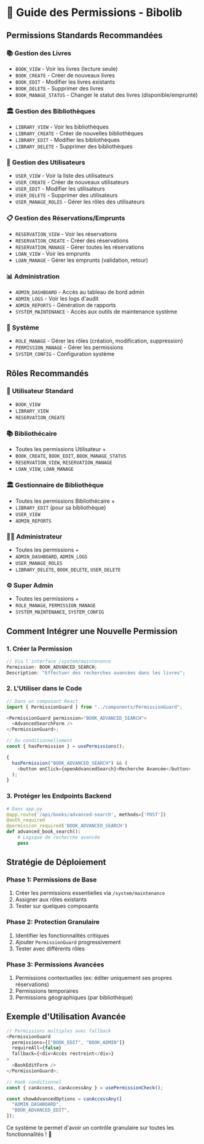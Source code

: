 # 🔐 Guide des Permissions - Bibolib

## Permissions Standards Recommandées

### 📚 **Gestion des Livres**

- `BOOK_VIEW` - Voir les livres (lecture seule)
- `BOOK_CREATE` - Créer de nouveaux livres
- `BOOK_EDIT` - Modifier les livres existants
- `BOOK_DELETE` - Supprimer des livres
- `BOOK_MANAGE_STATUS` - Changer le statut des livres (disponible/emprunté)

### 🏛️ **Gestion des Bibliothèques**

- `LIBRARY_VIEW` - Voir les bibliothèques
- `LIBRARY_CREATE` - Créer de nouvelles bibliothèques
- `LIBRARY_EDIT` - Modifier les bibliothèques
- `LIBRARY_DELETE` - Supprimer des bibliothèques

### 👥 **Gestion des Utilisateurs**

- `USER_VIEW` - Voir la liste des utilisateurs
- `USER_CREATE` - Créer de nouveaux utilisateurs
- `USER_EDIT` - Modifier les utilisateurs
- `USER_DELETE` - Supprimer des utilisateurs
- `USER_MANAGE_ROLES` - Gérer les rôles des utilisateurs

### 📋 **Gestion des Réservations/Emprunts**

- `RESERVATION_VIEW` - Voir les réservations
- `RESERVATION_CREATE` - Créer des réservations
- `RESERVATION_MANAGE` - Gérer toutes les réservations
- `LOAN_VIEW` - Voir les emprunts
- `LOAN_MANAGE` - Gérer les emprunts (validation, retour)

### 📊 **Administration**

- `ADMIN_DASHBOARD` - Accès au tableau de bord admin
- `ADMIN_LOGS` - Voir les logs d'audit
- `ADMIN_REPORTS` - Génération de rapports
- `SYSTEM_MAINTENANCE` - Accès aux outils de maintenance système

### 🔧 **Système**

- `ROLE_MANAGE` - Gérer les rôles (création, modification, suppression)
- `PERMISSION_MANAGE` - Gérer les permissions
- `SYSTEM_CONFIG` - Configuration système

## Rôles Recommandés

### 👤 **Utilisateur Standard**

- `BOOK_VIEW`
- `LIBRARY_VIEW`
- `RESERVATION_CREATE`

### 📚 **Bibliothécaire**

- Toutes les permissions Utilisateur +
- `BOOK_CREATE`, `BOOK_EDIT`, `BOOK_MANAGE_STATUS`
- `RESERVATION_VIEW`, `RESERVATION_MANAGE`
- `LOAN_VIEW`, `LOAN_MANAGE`

### 🏛️ **Gestionnaire de Bibliothèque**

- Toutes les permissions Bibliothécaire +
- `LIBRARY_EDIT` (pour sa bibliothèque)
- `USER_VIEW`
- `ADMIN_REPORTS`

### 👨‍💼 **Administrateur**

- Toutes les permissions +
- `ADMIN_DASHBOARD`, `ADMIN_LOGS`
- `USER_MANAGE_ROLES`
- `LIBRARY_DELETE`, `BOOK_DELETE`, `USER_DELETE`

### ⚙️ **Super Admin**

- Toutes les permissions +
- `ROLE_MANAGE`, `PERMISSION_MANAGE`
- `SYSTEM_MAINTENANCE`, `SYSTEM_CONFIG`

## Comment Intégrer une Nouvelle Permission

### 1. **Créer la Permission**

```javascript
// Via l'interface /system/maintenance
Permission: BOOK_ADVANCED_SEARCH;
Description: "Effectuer des recherches avancées dans les livres";
```

### 2. **L'Utiliser dans le Code**

```javascript
// Dans un composant React
import { PermissionGuard } from "../components/PermissionGuard";

<PermissionGuard permission="BOOK_ADVANCED_SEARCH">
  <AdvancedSearchForm />
</PermissionGuard>;

// Ou conditionnellement
const { hasPermission } = usePermissions();

{
  hasPermission("BOOK_ADVANCED_SEARCH") && (
    <button onClick={openAdvancedSearch}>Recherche Avancée</button>
  );
}
```

### 3. **Protéger les Endpoints Backend**

```python
# Dans app.py
@app.route('/api/books/advanced-search', methods=['POST'])
@auth_required
@permission_required('BOOK_ADVANCED_SEARCH')
def advanced_book_search():
    # Logique de recherche avancée
    pass
```

## Stratégie de Déploiement

### Phase 1: Permissions de Base

1. Créer les permissions essentielles via `/system/maintenance`
2. Assigner aux rôles existants
3. Tester sur quelques composants

### Phase 2: Protection Granulaire

1. Identifier les fonctionnalités critiques
2. Ajouter `PermissionGuard` progressivement
3. Tester avec différents rôles

### Phase 3: Permissions Avancées

1. Permissions contextuelles (ex: éditer uniquement ses propres réservations)
2. Permissions temporaires
3. Permissions géographiques (par bibliothèque)

## Exemple d'Utilisation Avancée

```javascript
// Permissions multiples avec fallback
<PermissionGuard
  permissions={["BOOK_EDIT", "BOOK_ADMIN"]}
  requireAll={false}
  fallback={<div>Accès restreint</div>}
>
  <BookEditForm />
</PermissionGuard>;

// Hook conditionnel
const { canAccess, canAccessAny } = usePermissionCheck();

const showAdvancedOptions = canAccessAny([
  "ADMIN_DASHBOARD",
  "BOOK_ADVANCED_EDIT",
]);
```

Ce système te permet d'avoir un contrôle granulaire sur toutes les fonctionnalités ! 🚀
